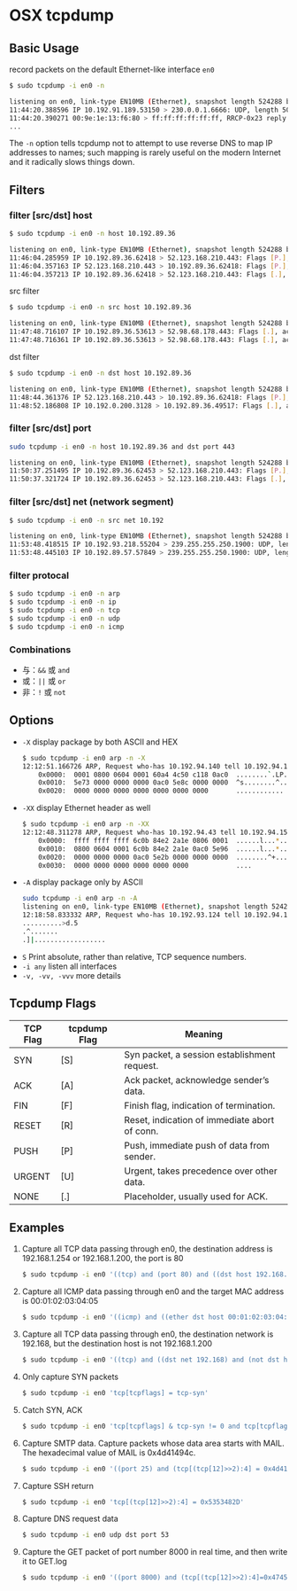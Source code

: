 

# OSX tcpdump


## Basic Usage

record packets on the default Ethernet-like interface `en0`

```bash
$ sudo tcpdump -i en0 -n

listening on en0, link-type EN10MB (Ethernet), snapshot length 524288 bytes
11:44:20.388596 IP 10.192.91.189.53150 > 230.0.0.1.6666: UDP, length 50
11:44:20.390271 00:9e:1e:13:f6:80 > ff:ff:ff:ff:ff:ff, RRCP-0x23 reply
...
```

The `-n` option tells tcpdump not to attempt to use reverse DNS to map IP addresses to names; such mapping is rarely useful on the modern Internet and it radically slows things down.


## Filters

### filter [src/dst] host

```bash
$ sudo tcpdump -i en0 -n host 10.192.89.36

listening on en0, link-type EN10MB (Ethernet), snapshot length 524288 bytes
11:46:04.285959 IP 10.192.89.36.62418 > 52.123.168.210.443: Flags [P.], seq 882599011:882599069, ack 2140293774, win 4096, length 58
11:46:04.357163 IP 52.123.168.210.443 > 10.192.89.36.62418: Flags [P.], seq 1:48, ack 58, win 2048, length 47
11:46:04.357213 IP 10.192.89.36.62418 > 52.123.168.210.443: Flags [.], ack 48, win 4095, length 0
```

src filter

```bash
$ sudo tcpdump -i en0 -n src host 10.192.89.36

listening on en0, link-type EN10MB (Ethernet), snapshot length 524288 bytes
11:47:48.716107 IP 10.192.89.36.53613 > 52.98.68.178.443: Flags [.], ack 3559659975, win 2048, options [nop,nop,TS val 1783658578 ecr 49101428], length 0
11:47:48.716361 IP 10.192.89.36.53613 > 52.98.68.178.443: Flags [.], ack 1133, win 2048, options [nop,nop,TS val 1783658578 ecr 49101428], length 0
```

dst filter

```bash
$ sudo tcpdump -i en0 -n dst host 10.192.89.36

listening on en0, link-type EN10MB (Ethernet), snapshot length 524288 bytes
11:48:44.361376 IP 52.123.168.210.443 > 10.192.89.36.62418: Flags [P.], seq 2140293962:2140294009, ack 882599301, win 2048, length 47
11:48:52.186808 IP 10.192.0.200.3128 > 10.192.89.36.49517: Flags [.], ack 184043614, win 165, options [nop,nop,TS val 1285380514 ecr 1944732644], length 0
```

### filter [src/dst] port

```bash
sudo tcpdump -i en0 -n host 10.192.89.36 and dst port 443 

listening on en0, link-type EN10MB (Ethernet), snapshot length 524288 bytes
11:50:37.251495 IP 10.192.89.36.62453 > 52.123.168.210.443: Flags [P.], seq 3437366920:3437366977, ack 3476488259, win 4096, length 57
11:50:37.321724 IP 10.192.89.36.62453 > 52.123.168.210.443: Flags [.], ack 47, win 4095, length 0
```

### filter [src/dst] net  (network segment)

```bash
$ sudo tcpdump -i en0 -n src net 10.192

listening on en0, link-type EN10MB (Ethernet), snapshot length 524288 bytes
11:53:48.418515 IP 10.192.93.218.55204 > 239.255.255.250.1900: UDP, length 175
11:53:48.445103 IP 10.192.89.57.57849 > 239.255.255.250.1900: UDP, length 175
```

### filter protocal

```bash
$ sudo tcpdump -i en0 -n arp
$ sudo tcpdump -i en0 -n ip
$ sudo tcpdump -i en0 -n tcp
$ sudo tcpdump -i en0 -n udp
$ sudo tcpdump -i en0 -n icmp
```

### Combinations

- 与：`&&` 或 `and`
- 或：`||` 或 `or`
- 非：`!` 或 `not`


## Options

- `-X` display package by both ASCII and HEX
    ```bash
    $ sudo tcpdump -i en0 arp -n -X 
    12:12:51.166726 ARP, Request who-has 10.192.94.140 tell 10.192.94.115, length 46
        0x0000:  0001 0800 0604 0001 60a4 4c50 c118 0ac0  ........`.LP....
        0x0010:  5e73 0000 0000 0000 0ac0 5e8c 0000 0000  ^s........^.....
        0x0020:  0000 0000 0000 0000 0000 0000 0000       ............
    ```
- `-XX` display Ethernet header as well
    ```bash
    $ sudo tcpdump -i en0 arp -n -XX
    12:12:48.311278 ARP, Request who-has 10.192.94.43 tell 10.192.94.150, length 46
        0x0000:  ffff ffff ffff 6c0b 84e2 2a1e 0806 0001  ......l...*.....
        0x0010:  0800 0604 0001 6c0b 84e2 2a1e 0ac0 5e96  ......l...*...^.
        0x0020:  0000 0000 0000 0ac0 5e2b 0000 0000 0000  ........^+......
        0x0030:  0000 0000 0000 0000 0000 0000            ....
    ```
- `-A` display package only by ASCII
    ```bash
    sudo tcpdump -i en0 arp -n -A
    listening on en0, link-type EN10MB (Ethernet), snapshot length 524288 bytes
    12:18:58.833332 ARP, Request who-has 10.192.93.124 tell 10.192.94.186, length 46
    ..........>d.5
    .^.......
    .]|..................
    ```
- `S` Print absolute, rather than relative, TCP sequence numbers.
- `-i any` listen all interfaces
- `-v, -vv, -vvv` more details


## Tcpdump Flags

TCP Flag | tcpdump Flag | Meaning
--- | --- | ---
SYN | [S] | Syn packet, a session establishment request.
ACK | [A] | Ack packet, acknowledge sender’s data.
FIN | [F] | Finish flag, indication of termination.
RESET | [R] | Reset, indication of immediate abort of conn.
PUSH | [P] | Push, immediate push of data from sender.
URGENT | [U] | Urgent, takes precedence over other data.
NONE | [.] | Placeholder, usually used for ACK.


## Examples

1. Capture all TCP data passing through en0, the destination address is 192.168.1.254 or 192.168.1.200, the port is 80
    ```bash
    $ sudo tcpdump -i en0 '((tcp) and (port 80) and ((dst host 192.168.1.254) or (dst host 192.168.1.200)))'
    ```
2. Capture all ICMP data passing through en0 and the target MAC address is 00:01:02:03:04:05
    ```bash
    $ sudo tcpdump -i en0 '((icmp) and ((ether dst host 00:01:02:03:04:05)))'
    ```
3. Capture all TCP data passing through en0, the destination network is 192.168, but the destination host is not 192.168.1.200
    ```bash
    $ sudo tcpdump -i en0 '((tcp) and ((dst net 192.168) and (not dst host 192.168.1.200)))'
    ```
4. Only capture SYN packets
    ```bash
    $ sudo tcpdump -i en0 'tcp[tcpflags] = tcp-syn'
    ```
5. Catch SYN, ACK
    ```bash
    $ sudo tcpdump -i en0 'tcp[tcpflags] & tcp-syn != 0 and tcp[tcpflags] & tcp-ack != 0' 
    ```
6. Capture SMTP data. Capture packets whose data area starts with MAIL. The hexadecimal value of MAIL is 0x4d41494c.
    ```bash
    $ sudo tcpdump -i en0 '((port 25) and (tcp[(tcp[12]>>2):4] = 0x4d41494c))'
    ```
7. Capture SSH return
    ```bash
    $ sudo tcpdump -i en0 'tcp[(tcp[12]>>2):4] = 0x5353482D'
    ```
8. Capture DNS request data
    ```bash
    $ sudo tcpdump -i en0 udp dst port 53
    ```
9. Capture the GET packet of port number 8000 in real time, and then write it to GET.log
    ```bash
    $ sudo tcpdump -i en0 '((port 8000) and (tcp[(tcp[12]>>2):4]=0x47455420))' -nnAl -w /tmp/GET.log
    ```


